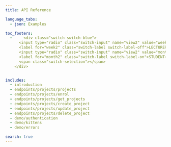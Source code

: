 ```yaml
---
title: API Reference

language_tabs:
  - json: Examples

toc_footers:
  -     <div class="switch switch-blue">
      <input type="radio" class="switch-input" name="view2" value="week2" id="week2" checked onclick="lecturerSelected();">
      <label for="week2" class="switch-label switch-label-off">LECTURER</label>
      <input type="radio" class="switch-input" name="view2" value="month2" id="month2" onclick="studentSelected();">
      <label for="month2" class="switch-label switch-label-on">STUDENT</label>
      <span class="switch-selection"></span>
    </div>


includes:
  - introduction
  - endpoints/projects/projects
  - endpoints/projects/enrol
  - endpoints/projects/get_projects
  - endpoints/projects/create_project
  - endpoints/projects/update_project
  - endpoints/projects/delete_project
  - demo/authentication
  - demo/kittens
  - demo/errors

search: true
---
```


